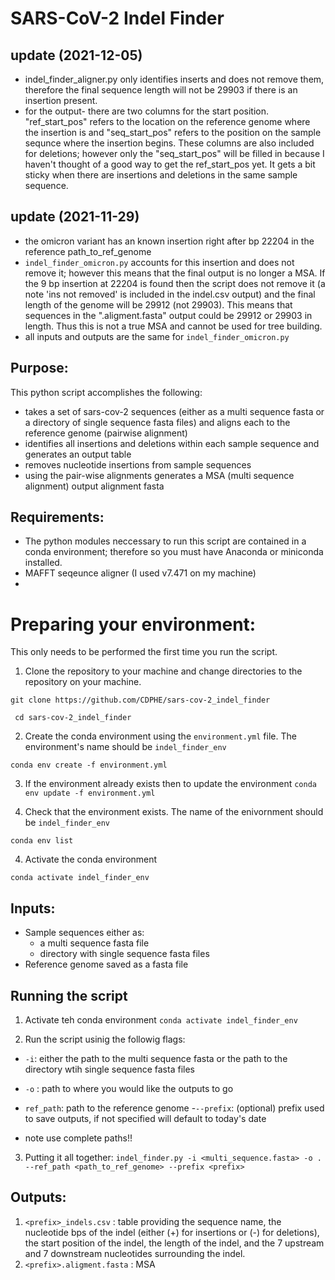 # SARS-CoV-2 Indel Finder

## update (2021-12-05)
- indel_finder_aligner.py only identifies inserts and does not remove them, therefore the final sequence length will not be 29903 if there is an insertion present.
- for the output- there are two columns for the start position. "ref_start_pos" refers to the location on the reference genome where the insertion is and "seq_start_pos" refers to the position on the sample sequnce where the insertion begins. These columns are also included for deletions; however only the "seq_start_pos" will be filled in because I haven't thought of a good way to get the ref_start_pos yet. It gets a bit sticky when there are insertions and deletions in the same sample sequence.

## update (2021-11-29)
- the omicron variant has an known insertion right after bp 22204 in the reference path_to_ref_genome
- ``indel_finder_omicron.py`` accounts for this insertion and does not remove it; however this means that the final output is no longer a MSA. If the 9 bp insertion at 22204 is found then the script does not remove it (a note 'ins not removed' is included in the indel.csv output) and the final length of the genome will be 29912 (not 29903). This means that sequences in the ".aligment.fasta" output could be 29912 or 29903 in length. Thus this is not a true MSA and cannot be used for tree building.
- all inputs and outputs are the same for ``indel_finder_omicron.py``

## Purpose:
This python script accomplishes the following:
- takes a set of sars-cov-2 sequences (either as a multi sequence fasta or a directory of single sequence fasta files) and aligns each to the reference genome (pairwise alignment)
- identifies all insertions and deletions within each sample sequence and generates an output table
- removes nucleotide insertions from sample sequences
- using the pair-wise alignments generates a MSA (multi sequence alignment) output alignment fasta

## Requirements:
- The python modules neccessary to run this script are contained in a conda environment; therefore so you must have Anaconda or miniconda installed.
- MAFFT seqeunce aligner (I used v7.471 on my machine)
-
# Preparing your environment:
This only needs to be performed the first time you run the script.
1. Clone the repository to your machine and change directories to the repository on your machine.

``git clone https://github.com/CDPHE/sars-cov-2_indel_finder``

`` cd sars-cov-2_indel_finder``

2. Create the conda environment using the ```environment.yml``` file. The environment's name should be ```indel_finder_env```

``conda env create -f environment.yml``

3. If the environment already exists then to update the environment
``conda env update -f environment.yml``

3. Check that the environment exists. The name of the enivornment should be `indel_finder_env`

``conda env list``

4. Activate the conda environment

``conda activate indel_finder_env``

## Inputs:
- Sample sequences either as:
  - a multi sequence fasta file
  - directory with single sequence fasta files
- Reference genome saved as a fasta file

## Running the script
1. Activate teh conda environment
``conda activate indel_finder_env``

2. Run the script usinig the followig flags:
  - ``-i``: either the path to the multi sequence fasta or the path to the directory wtih single sequence fasta files
  - ``-o`` : path to where you would like the outputs to go
  - ``ref_path``: path to the reference genome
  -``--prefix``: (optional) prefix used to save outputs, if not specified will default to today's date

  - note use complete paths!!

  3. Putting it all together:
  ``indel_finder.py -i <multi_sequence.fasta> -o . --ref_path <path_to_ref_genome> --prefix <prefix> ``

## Outputs:
1. ``<prefix>_indels.csv`` : table providing the sequence name, the nucleotide bps of the indel (either (+) for insertions or (-) for deletions), the start position of the indel, the length of the indel, and the 7 upstream and 7 downstream nucleotides surrounding the indel.
2. ``<prefix>.aligment.fasta`` : MSA
